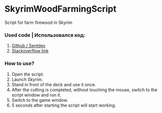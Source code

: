 # SkyrimWoodFarmingScript
Script for farm firewood in Skyrim
### Used code | Использовался код:
1. [Github / Sentdex](https://github.com/Sentdex/pygta5/blob/master/directkeys.py)
2. [Stackoverflow link](https://stackoverflow.com/questions/50601200/pyhon-directinput-mouse-relative-moving-act-not-as-expected)
### How to use?
1. Open the script.
2. Launch Skyrim.
3. Stand in front of the deck and use it once.
4. After the cutting is completed, without touching the mouse, switch to the script window and run it.
5. Switch to the game window.
6. 5 seconds after starting the script will start working.
